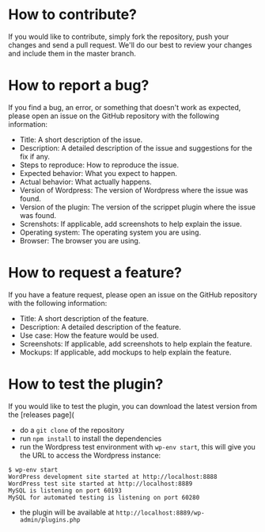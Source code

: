 # How to contribute?

If you would like to contribute, simply fork the repository, push your changes and send a pull request. We'll do our best to review your changes and include them in the master branch.

# How to report a bug?

If you find a bug, an error, or something that doesn't work as expected, please open an issue on the GitHub repository with the following information:

- Title: A short description of the issue.
- Description: A detailed description of the issue and suggestions for the fix if any.
- Steps to reproduce: How to reproduce the issue.
- Expected behavior: What you expect to happen.
- Actual behavior: What actually happens.
- Version of Wordpress: The version of Wordpress where the issue was found.
- Version of the plugin: The version of the scrippet plugin where the issue was found.
- Screnshots: If applicable, add screenshots to help explain the issue.
- Operating system: The operating system you are using.
- Browser: The browser you are using.

# How to request a feature?

If you have a feature request, please open an issue on the GitHub repository with the following information:

- Title: A short description of the feature.
- Description: A detailed description of the feature.
- Use case: How the feature would be used.
- Screenshots: If applicable, add screenshots to help explain the feature.
- Mockups: If applicable, add mockups to help explain the feature.


# How to test the plugin?

If you would like to test the plugin, you can download the latest version from the [releases page](

- do a `git clone` of the repository
- run `npm install` to install the dependencies
- run the Wordpress test environment with `wp-env start`, this will give you the URL to access the Wordpress instance:
```
$ wp-env start
WordPress development site started at http://localhost:8888
WordPress test site started at http://localhost:8889
MySQL is listening on port 60193
MySQL for automated testing is listening on port 60280
```
- the plugin will be available at `http://localhost:8889/wp-admin/plugins.php`


